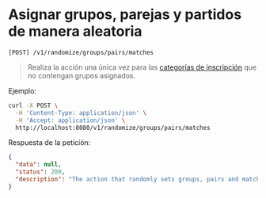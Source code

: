 # Asignar grupos, parejas y partidos de manera aleatoria

```
[POST] /v1/randomize/groups/pairs/matches
```

> Realiza la acción una única vez para las [categorías de inscripción](../registration-categories/index.html) que no contengan grupos asignados.

Ejemplo:

```bash
curl -X POST \
  -H 'Content-Type: application/json' \
  -H 'Accept: application/json' \
  http://localhost:8080/v1/randomize/groups/pairs/matches
```

Respuesta de la petición:

```json
{
  "data": null,
  "status": 200,
  "description": "The action that randomly sets groups, pairs and matches was executed successfully"
}
```

